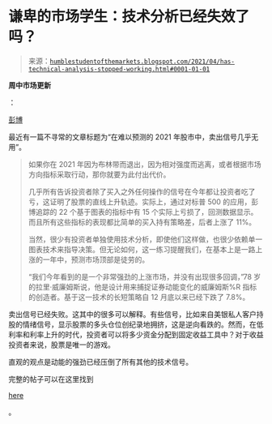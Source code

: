 <!--yml

分类：未分类

日期：2024-05-18 02:00:56

-->

# 谦卑的市场学生：技术分析已经失效了吗？

> 来源：[`humblestudentofthemarkets.blogspot.com/2021/04/has-technical-analysis-stopped-working.html#0001-01-01`](https://humblestudentofthemarkets.blogspot.com/2021/04/has-technical-analysis-stopped-working.html#0001-01-01)

**周中市场更新**

：

[彭博](https://www.bloomberg.com/news/articles/2021-04-24/sell-signals-all-but-useless-in-unchartable-2021-stock-market)

最近有一篇不寻常的文章标题为“在难以预测的 2021 年股市中，卖出信号几乎无用”。

> 如果你在 2021 年因为布林带而退出，因为相对强度而逃离，或者根据市场方向指标采取行动，那你就要为此付出代价。
> 
> 几乎所有告诉投资者除了买入之外任何操作的信号在今年都让投资者吃了亏，这证明了股票的直线上升轨迹。实际上，通过对标普 500 的应用，彭博追踪的 22 个基于图表的指标中有 15 个实际上亏损了，回测数据显示。而且所有这些指标的表现都比简单的买入持有策略差，后者上涨了 11%。
> 
> 当然，很少有投资者单独使用技术分析，即使他们这样做，也很少依赖单一图表技术来指导决策。但无论如何，这一练习提醒我们，在基本上是一路上涨的一年中，预测市场顶部是徒劳的。
> 
> “我们今年看到的是一个非常强劲的上涨市场，并没有出现很多回调，”78 岁的拉里·威廉姆斯说，他是设计用来捕捉证券动能变化的威廉姆斯%R 指标的创造者。基于这一技术的长短策略自 12 月底以来已经下跌了 7.8%。

卖出信号已经失败。这其中的很多可以解释。有些信号，比如来自美银私人客户持股的情绪信号，显示股票的多头仓位创纪录地拥挤，这是逆向看跌的。然而，在低利率和利率上升的时代，投资者可以将多少资金分配到固定收益工具中？对于收益投资者来说，股票是唯一的游戏。

直观的观点是动能的强劲已经压倒了所有其他的技术信号。

完整的帖子可以在这里找到

[here](https://humblestudentofthemarkets.com/2021/04/28/has-technical-analysis-stopped-working/)

。
